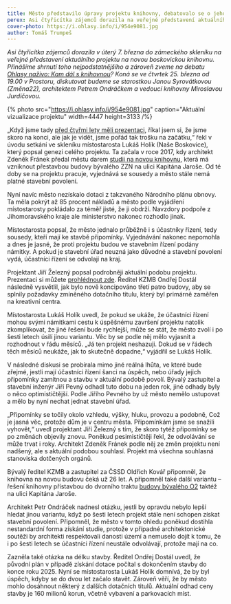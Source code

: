 ```yaml
---
title: Město představilo úpravy projektu knihovny, debatovalo se o jeho šancích
perex: Asi čtyřicítka zájemců dorazila na veřejné představení aktuálního projektu na novou boskovickou knihovnu, přinášíme shrnutí toho nejpodstatnějšího.
cover-photo: https://i.ohlasy.info/i/954e9081.jpg
author: Tomáš Trumpeš
---
```


*Asi čtyřicítka zájemců dorazila v úterý 7. března do zámeckého skleníku na veřejné představení aktuálního projektu na novou boskovickou knihovnu. Přinášíme shrnutí toho nejpodstatnějšího a zároveň zveme na debatu [Ohlasy naživo: Kam dál s knihovnou](https://www.facebook.com/events/1413069589488743/)? Koná se ve čtvrtek 25. března od 19.00 v Prostoru, diskutovat budeme se starostkou Janou Syrovátkovou (Změna22), architektem Petrem Ondráčkem a vedoucí knihovny Miroslavou Jurdičovou.*

{% photo src="https://i.ohlasy.info/i/954e9081.jpg" caption="Aktuální vizualizace projektu" width=4447 height=3133 /%}

„Když jsme tady [před čtyřmi lety měli prezentaci](https://ohlasy.info/clanky/2019/02/setkani-knihovna.html), říkal jsem si, že jsme skoro na konci, ale jak je vidět, jsme pořád tak trošku na začátku,“ řekl v úvodu setkání ve skleníku místostarosta Lukáš Holík (Naše Boskovice), který popsal genezi celého projektu. Ta začala v roce 2017, kdy architekt Zdeněk Fránek předal městu darem [studii na novou knihovnu](https://ohlasy.info/clanky/2017/03/knihovna-zzn.html), která má vzniknout přestavbou budovy bývalého ZZN na ulici Kapitána Jaroše. Od té doby se na projektu pracuje, vyjednává se sousedy a město stále nemá platné stavební povolení. 

Nyní navíc město nezískalo dotaci z takzvaného Národního plánu obnovy. Ta měla pokrýt až 85 procent nákladů a město podle vyjádření místostarosty pokládalo za téměř jisté, že ji obdrží. Navzdory podpoře z Jihomoravského kraje ale ministerstvo nakonec rozhodlo jinak.

Místostarosta popsal, že město jednalo průběžně i s účastníky řízení, tedy sousedy, kteří mají ke stavbě připomínky. Vyjednávání nakonec nepomohla a dnes je jasné, že proti projektu budou ve stavebním řízení podány námitky. A pokud je stavební úřad neuzná jako důvodné a stavební povolení vydá, účastníci řízení se odvolají na kraj.

Projektant Jiří Železný popsal podrobněji aktuální podobu projektu. Prezentaci si můžete [prohlédnout zde](https://data.ohlasy.info/2023/knihovna.pdf). Ředitel KZMB Ondřej Dostál následně vysvětlil, jak bylo nově koncipováno třetí patro budovy, aby se splnily požadavky zmíněného dotačního titulu, který byl primárně zaměřen na kreativní centra.

Místostarosta Lukáš Holík uvedl, že pokud se ukáže, že účastníci řízení mohou svými námitkami cestu k úspěšnému završení projektu natolik zkomplikovat, že jiné řešení bude rychlejší, může se stát, že město zvolí i po šesti letech úsilí jinou variantu. Věc by se podle něj mělo vyjasnit a rozhodnout v řádu měsíců. „Já ten projekt neshazuji. Dokud se v řádech těch měsíců neukáže, jak to skutečně dopadne,“ vyjádřil se Lukáš Holík.

V následné diskusi se probírala mimo jiné reálná lhůta, ve které bude zřejmé, jestli mají účastníci řízení šanci na úspěch, nebo úřady jejich připomínky zamítnou a stavbu v aktuální podobě povolí. Bývalý zastupitel a stavební inženýr Jiří Pevný odhadl tuto dobu na jeden rok, jiné odhady byly o něco optimističtější. Podle Jiřího Pevného by už město nemělo ustupovat a mělo by nyní nechat jednat stavební úřad.

„Připomínky se točily okolo vzhledu, výšky, hluku, provozu a podobně, Což je jasná věc, protože dům je v centru města. Připomínkám jsme se snažili vyhovět,“ uvedl projektant Jiří Železný s tím, že skoro tytéž připomínky se po změnách objevily znovu. Poněkud pesimističtěji řekl, že odvolávání se může trvat i roky. Architekt Zdeněk Fránek podle něj ze změn projektu není nadšený, ale s aktuální podobou souhlasí. Projekt má všechna souhlasná stanoviska dotčených orgánů.

Bývalý ředitel KZMB a zastupitel za ČSSD Oldřich Kovář připomněl, že knihovna na novou budovu čeká už 26 let. A připomněl také další variantu – řešení knihovny přístavbou do dvorního traktu [budovy bývalého O2](https://ohlasy.info/clanky/2015/05/budova-telecomu.html) taktéž na ulici Kapitána Jaroše.

Architekt Petr Ondráček nadnesl otázku, jestli by opravdu nebylo lepší hledat jinou variantu, když po šesti letech projekt stále není schopen získat stavební povolení. Připomněl, že město v tomto ohledu poněkud dostihla nestandardní forma získání studie, protože v případné architektonické soutěži by architekti respektovali danosti území a nemuselo dojít k tomu, že i po šesti letech se účastníci řízení neustále odvolávají, protože mají na co.

Zazněla také otázka na délku stavby. Ředitel Ondřej Dostál uvedl, že původní plán v případě získání dotace počítal s dokončením stavby do konce roku 2025. Nyní se místostarosta Lukáš Holík domnívá, že by byl úspěch, kdyby se do dvou let začalo stavět. Zároveň věří, že by město mohlo dosáhnout některý z dalších dotačních titulů. Aktuální odhad ceny stavby je 160 milionů korun, včetně vybavení a parkovacích míst.
